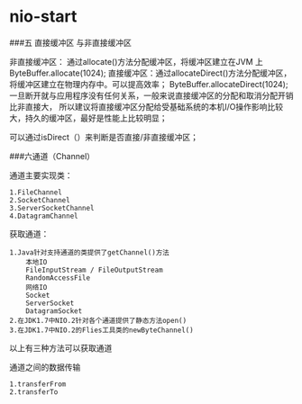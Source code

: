 # nio-start
 ###五 直接缓冲区 与非直接缓冲区
 
 非直接缓冲区： 通过allocate()方法分配缓冲区，将缓冲区建立在JVM
 上
 ByteBuffer.allocate(1024);
 直接缓冲区：通过allocateDirect()方法分配缓冲区，将缓冲区建立在物理内存中。可以提高效率；
 ByteBuffer.allocateDirect(1024); 一旦断开就与应用程序没有任何关系，一般来说直接缓冲区的分配和取消分配开销比非直接大，
 所以建议将直接缓冲区分配给受基础系统的本机I/O操作影响比较大，持久的缓冲区，最好是性能上比较明显；
 
 
 
 可以通过isDirect（）来判断是否直接/非直接缓冲区；
 
 
 ###六通道（Channel）
 
通道主要实现类：

    1.FileChannel
    2.SocketChannel
    3.ServerSocketChannel
    4.DatagramChannel
    
获取通道：
    
    1.Java针对支持通道的类提供了getChannel()方法
        本地IO
        FileInputStream / FileOutputStream
        RandomAccessFile
        网络IO
        Socket
        ServerSocket
        DatagramSocket
    2.在JDK1.7中NIO.2针对各个通道提供了静态方法open()
    3.在JDK1.7中NIO.2的Flies工具类的newByteChannel()
    
以上有三种方法可以获取通道

通道之间的数据传输
    
    1.transferFrom
    2.transferTo
    
    


    
 
